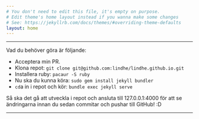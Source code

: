 ```yaml
---
# You don't need to edit this file, it's empty on purpose.
# Edit theme's home layout instead if you wanna make some changes
# See: https://jekyllrb.com/docs/themes/#overriding-theme-defaults
layout: home
---
```

---
Vad du behöver göra är följande:

 * Acceptera min PR.
 * Klona repot: `git clone git@github.com:lindhe/lindhe.github.io.git`
 * Installera ruby: `pacaur -S ruby`
 * Nu ska du kunna köra: `sudo gem install jekyll bundler`
 * `cd`a in i repot och kör: `bundle exec jekyll serve`

Så ska det gå att utveckla i repot och ansluta till 127.0.0.1:4000 för att se
ändringarna innan du sedan commitar och pushar till GitHub! :D

---

